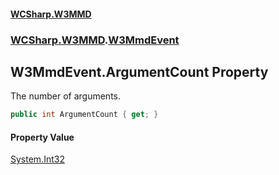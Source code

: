 #### [WCSharp.W3MMD](index.md 'index')
### [WCSharp.W3MMD](WCSharp.W3MMD.md 'WCSharp.W3MMD').[W3MmdEvent](WCSharp.W3MMD.W3MmdEvent.md 'WCSharp.W3MMD.W3MmdEvent')

## W3MmdEvent.ArgumentCount Property

The number of arguments.

```csharp
public int ArgumentCount { get; }
```

#### Property Value
[System.Int32](https://docs.microsoft.com/en-us/dotnet/api/System.Int32 'System.Int32')